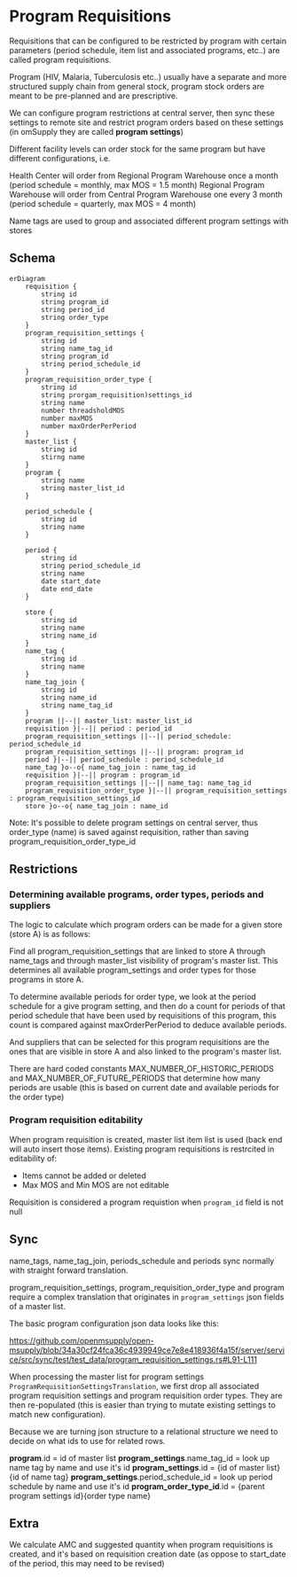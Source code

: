 # Program Requisitions

Requisitions that can be configured to be restricted by program with certain parameters (period schedule, item list and associated programs, etc..) are called program requisitions. 

Program (HIV, Malaria, Tuberculosis etc..) usually have a separate and more structured supply chain from general stock, program stock orders are meant to be pre-planned and are prescriptive. 

We can configure program restrictions at central server, then sync these settings to remote site and restrict program orders based on these settings (in omSupply they are called **program settings**)

Different facility levels can order stock for the same program but have different configurations, i.e.

Health Center will order from Regional Program Warehouse once a month (period schedule = monthly, max MOS = 1.5 month)
Regional Program Warehouse will order from Central Program Warehouse one every 3 month (period schedule = quarterly, max MOS = 4 month)

Name tags are used to group and associated different program settings with stores

## Schema

```mermaid
erDiagram
    requisition {
        string id
        string program_id
        string period_id
        string order_type
    }
    program_requisition_settings {
        string id
        string name_tag_id
        string program_id
        string period_schedule_id
    }
    program_requisition_order_type {
        string id
        string prorgam_requisition)settings_id
        string name
        number threadsholdMOS
        number maxMOS
        number maxOrderPerPeriod
    } 
    master_list {
        string id
        stirng name
    }
    program {
        string name
        string master_list_id
    }

    period_schedule {
        string id
        string name
    }

    period {
        string id
        string period_schedule_id
        string name
        date start_date
        date end_date
    }     

    store {
        string id
        string name
        string name_id
    }
    name_tag {
        string id
        string name
    }
    name_tag_join {
        string id
        string name_id
        string name_tag_id
    }
    program ||--|| master_list: master_list_id
    requisition }|--|| period : period_id
    program_requisition_settings ||--|| period_schedule: period_schedule_id
    program_requisition_settings ||--|| program: program_id
    period }|--|| period_schedule : period_schedule_id
    name_tag }o--o{ name_tag_join : name_tag_id
    requisition }|--|| program : program_id
    program_requisition_settings ||--|| name_tag: name_tag_id
    program_requisition_order_type }|--|| program_requisition_settings : program_requisition_settings_id
    store }o--o{ name_tag_join : name_id
```

Note: It's possible to delete program settings on central server, thus order_type (name) is saved against requisition, rather than saving program_requisition_order_type_id

## Restrictions

### Determining available programs, order types, periods and suppliers
The logic to calculate which program orders can be made for a given store (store A) is as follows:

Find all program_requisition_settings that are linked to store A through name_tags and through master_list visibility of program's master list. This determines all available program_settings and order types for those programs in store A.

To determine available periods for order type, we look at the period schedule for a give program setting, and then do a count for periods of that period schedule that have been used by requisitions of this program, this count is compared against maxOrderPerPeriod to deduce available periods.

And suppliers that can be selected for this program requisitions are the ones that are visible in store A and also linked to the program's master list.

There are hard coded constants MAX_NUMBER_OF_HISTORIC_PERIODS and MAX_NUMBER_OF_FUTURE_PERIODS that determine how many periods are usable (this is based on current date and available periods for the order type)

### Program requisition editability

When program requisition is created, master list item list is used (back end will auto insert those items). Existing program requisitions is restrcited in editability of:
* Items cannot be added or deleted
* Max MOS and Min MOS are not editable

Requisition is considered a program requistion when `program_id` field is not null

## Sync

name_tags, name_tag_join, periods_schedule and periods sync normally with straight forward translation.

program_requisition_settings, program_requisition_order_type and program require a complex translation that originates in `program_settings` json fields of a master list.

The basic program configuration json data looks like this: 

https://github.com/openmsupply/open-msupply/blob/34a30cf24fca36c4939949ce7e8e418936f4a15f/server/service/src/sync/test/test_data/program_requisition_settings.rs#L91-L111

When processing the master list for program settings `ProgramRequisitionSettingsTranslation`, we first drop all associated program requisition settings and program requisition order types. They are then re-populated (this is easier than trying to mutate existing settings to match new configuration).

Because we are turning json structure to a relational structure we need to decide on what ids to use for related rows.

**program**.id = id of master list
**program_settings**.name_tag_id = look up name tag by name and use it's id
**program_settings**.id = {id of master list}{id of name tag}
**program_settings**.period_schedule_id = look up period schedule by name and use it's id
**program_order_type_id**.id = {parent program settings id}{order type name}

## Extra

We calculate AMC and suggested quantity when program requisitions is created, and it's based on requisition creation date (as oppose to start_date of the period, this may need to be revised)
